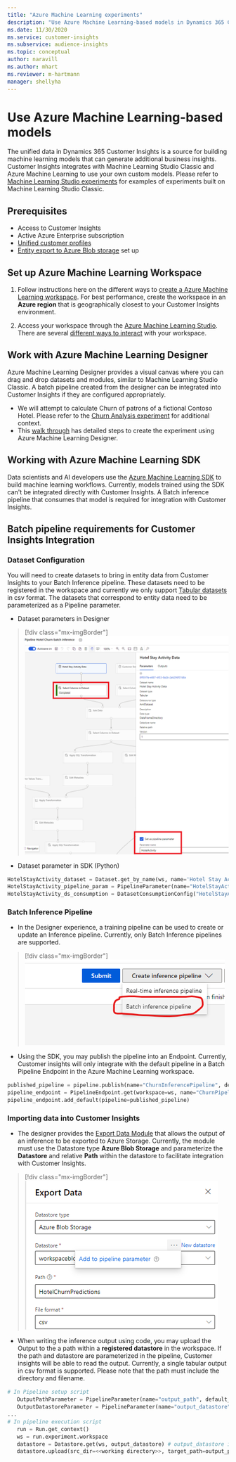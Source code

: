 ```yaml
---
title: "Azure Machine Learning experiments"
description: "Use Azure Machine Learning-based models in Dynamics 365 Customer Insights."
ms.date: 11/30/2020
ms.service: customer-insights
ms.subservice: audience-insights
ms.topic: conceptual
author: naravill
ms.author: mhart
ms.reviewer: m-hartmann
manager: shellyha
---
```


# Use Azure Machine Learning-based models

The unified data in Dynamics 365 Customer Insights is a source for building machine learning models that can generate additional business insights. Customer Insights integrates with Machine Learning Studio Classic and Azure Machine Learning to use your own custom models. Please refer to [Machine Learning Studio experiments](machine-learning-studio-classic-experiments.md) for examples of experiments built on Machine Learning Studio Classic. 

## Prerequisites

- Access to Customer Insights
- Active Azure Enterprise subscription
- [Unified customer profiles](data-unification.md)
- [Entity export to Azure Blob storage](export-azure-blob-storage.md) set up

## Set up Azure Machine Learning Workspace

1. Follow instructions here on the different ways to [create a Azure Machine Learning workspace](https://docs.microsoft.com/azure/machine-learning/concept-workspace#-create-a-workspace). For best performance, create the workspace in an **Azure region** that is geographically closest to your Customer Insights environment.

1. Access your workspace through the [Azure Machine Learning Studio](https://ml.azure.com/). There are several [different ways to interact](https://docs.microsoft.com/azure/machine-learning/concept-workspace#tools-for-workspace-interaction) with your workspace.

## Work with Azure Machine Learning Designer

Azure Machine Learning Designer provides a visual canvas where you can drag and drop datasets and modules, similar to Machine Learning Studio Classic. A batch pipeline created from the designer can be integrated into Customer Insights if they are configured appropriately. 

   * We will attempt to calculate Churn of patrons of a fictional Contoso Hotel. Please refer to the [Churn Analysis experiment](machine-learning-studio-classic-experiments.md#churn-analysis) for additional context.
   * This [walk through](hotel-churn-designer-walkthrough.md) has detailed steps to create the experiment using Azure Machine Learning Designer.
   
## Working with Azure Machine Learning SDK

Data scientists and AI developers use the [Azure Machine Learning SDK](https://docs.microsoft.com/python/api/overview/azure/ml/?view=azure-ml-py&preserve-view=true) to build machine learning workflows. Currently, models trained using the SDK can't be integrated directly with Customer Insights. A Batch inference pipeline that consumes that model is required for integration with Customer Insights.

## Batch pipeline requirements for Customer Insights Integration

### Dataset Configuration
You will need to create datasets to bring in entity data from Customer Insights to your Batch Inference pipeline. These datasets need to be registered in the workspace and currently we only support [Tabular datasets](https://docs.microsoft.com/azure/machine-learning/how-to-create-register-datasets#tabulardataset) in csv format. The datasets that correspond to entity data need to be parameterized as a Pipeline parameter.
   * Dataset parameters in Designer
   > [!div class="mx-imgBorder"]
   > ![Dataset Parameterization in Designer](media/intelligence-designer-dataset-parameters.png "Dataset Parameterization in Designer")
   * Dataset parameter in SDK (Python)
   ```python
   HotelStayActivity_dataset = Dataset.get_by_name(ws, name='Hotel Stay Activity Data')
   HotelStayActivity_pipeline_param = PipelineParameter(name="HotelStayActivity_pipeline_param", default_value=HotelStayActivity_dataset)
   HotelStayActivity_ds_consumption = DatasetConsumptionConfig("HotelStayActivity_dataset", HotelStayActivity_pipeline_param)
   ```

### Batch Inference Pipeline
   * In the Designer experience, a training pipeline can be used to create or update an Inference pipeline. Currently, only Batch Inference pipelines are supported.
   > [!div class="mx-imgBorder"]
   > ![Batch Inference Pipeline from Designer](media/intelligence-designer-batchinferencecreate.png "Batch Inference Pipeline from Designer")

   * Using the SDK, you may publish the pipeline into an Endpoint. Currently, Customer insights will only integrate with the default pipeline in a Batch Pipeline Endpoint in the Azure Machine Learning workspace.
   ```python
   published_pipeline = pipeline.publish(name="ChurnInferencePipeline", description="Published Churn Inference pipeline")
   pipeline_endpoint = PipelineEndpoint.get(workspace=ws, name="ChurnPipelineEndpoint") 
   pipeline_endpoint.add_default(pipeline=published_pipeline)
   ```

### Importing data into Customer Insights
   * The designer provides the [Export Data Module](https://docs.microsoft.com/azure/machine-learning/algorithm-module-reference/export-data) that allows the output of an inference to be exported to Azure Storage. Currently, the module must use the Datastore type **Azure Blob Storage** and parameterize the **Datastore** and relative **Path** within the datastore to facilitate integration with Customer Insights.
   > [!div class="mx-imgBorder"]
   > ![Export Data Module Configuration](media/intelligence-designer-importdata.png "Export Data Module Configuration")
   
   * When writing the inference output using code, you may upload the Output to the a path within a **registered datastore** in the workspace. If the path and datastore are parameterized in the pipeline, Customer insights will be able to read the output. Currently, a single tabular output in csv format is supported. Please note that the path must include the directory and filename.
   ```python
   # In Pipeline setup script
      OutputPathParameter = PipelineParameter(name="output_path", default_value="HotelChurnOutput/HotelChurnOutput.csv")
      OutputDatastoreParameter = PipelineParameter(name="output_datastore", default_value="workspaceblobstore")
   ...
   # In pipeline execution script
      run = Run.get_context()
      ws = run.experiment.workspace
      datastore = Datastore.get(ws, output_datastore) # output_datastore is parameterized
      datastore.upload(src_dir=<<working directory>>, target_path=output_path, overwrite=False, show_progress=True) # output_path is parameterized.
   ```
